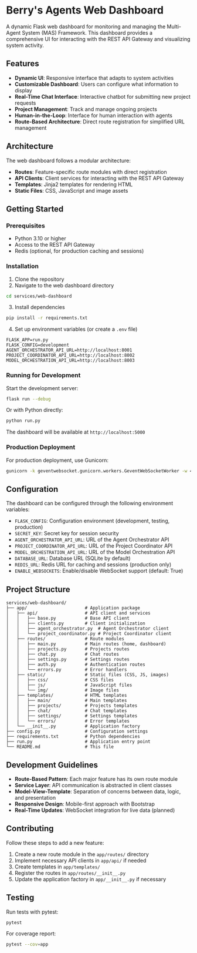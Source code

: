 # Berry's Agents Web Dashboard

A dynamic Flask web dashboard for monitoring and managing the Multi-Agent System (MAS) Framework. This dashboard provides a comprehensive UI for interacting with the REST API Gateway and visualizing system activity.

## Features

- **Dynamic UI**: Responsive interface that adapts to system activities
- **Customizable Dashboard**: Users can configure what information to display
- **Real-Time Chat Interface**: Interactive chatbot for submitting new project requests
- **Project Management**: Track and manage ongoing projects
- **Human-in-the-Loop**: Interface for human interaction with agents
- **Route-Based Architecture**: Direct route registration for simplified URL management

## Architecture

The web dashboard follows a modular architecture:

- **Routes**: Feature-specific route modules with direct registration
- **API Clients**: Client services for interacting with the REST API Gateway
- **Templates**: Jinja2 templates for rendering HTML
- **Static Files**: CSS, JavaScript and image assets

## Getting Started

### Prerequisites

- Python 3.10 or higher
- Access to the REST API Gateway
- Redis (optional, for production caching and sessions)

### Installation

1. Clone the repository
2. Navigate to the web dashboard directory
```bash
cd services/web-dashboard
```
3. Install dependencies
```bash
pip install -r requirements.txt
```
4. Set up environment variables (or create a `.env` file)
```
FLASK_APP=run.py
FLASK_CONFIG=development
AGENT_ORCHESTRATOR_API_URL=http://localhost:8001
PROJECT_COORDINATOR_API_URL=http://localhost:8002
MODEL_ORCHESTRATION_API_URL=http://localhost:8003
```

### Running for Development

Start the development server:
```bash
flask run --debug
```

Or with Python directly:
```bash
python run.py
```

The dashboard will be available at `http://localhost:5000`

### Production Deployment

For production deployment, use Gunicorn:
```bash
gunicorn -k geventwebsocket.gunicorn.workers.GeventWebSocketWorker -w 4 "run:app"
```

## Configuration

The dashboard can be configured through the following environment variables:

- `FLASK_CONFIG`: Configuration environment (development, testing, production)
- `SECRET_KEY`: Secret key for session security
- `AGENT_ORCHESTRATOR_API_URL`: URL of the Agent Orchestrator API
- `PROJECT_COORDINATOR_API_URL`: URL of the Project Coordinator API
- `MODEL_ORCHESTRATION_API_URL`: URL of the Model Orchestration API
- `DATABASE_URL`: Database URL (SQLite by default)
- `REDIS_URL`: Redis URL for caching and sessions (production only)
- `ENABLE_WEBSOCKETS`: Enable/disable WebSocket support (default: True)

## Project Structure

```
services/web-dashboard/
├── app/                      # Application package
│   ├── api/                  # API client and services
│   │   ├── base.py           # Base API client
│   │   ├── clients.py        # Client initialization
│   │   ├── agent_orchestrator.py  # Agent Orchestrator client
│   │   └── project_coordinator.py # Project Coordinator client
│   ├── routes/               # Route modules
│   │   ├── main.py           # Main routes (home, dashboard)
│   │   ├── projects.py       # Projects routes
│   │   ├── chat.py           # Chat routes
│   │   ├── settings.py       # Settings routes
│   │   ├── auth.py           # Authentication routes
│   │   └── errors.py         # Error handlers
│   ├── static/               # Static files (CSS, JS, images)
│   │   ├── css/              # CSS files
│   │   ├── js/               # JavaScript files
│   │   └── img/              # Image files
│   ├── templates/            # HTML templates
│   │   ├── main/             # Main templates
│   │   ├── projects/         # Projects templates
│   │   ├── chat/             # Chat templates
│   │   ├── settings/         # Settings templates
│   │   └── errors/           # Error templates
│   └── __init__.py           # Application factory
├── config.py                 # Configuration settings
├── requirements.txt          # Python dependencies
├── run.py                    # Application entry point
└── README.md                 # This file
```

## Development Guidelines

- **Route-Based Pattern**: Each major feature has its own route module
- **Service Layer**: API communication is abstracted in client classes
- **Model-View-Template**: Separation of concerns between data, logic, and presentation
- **Responsive Design**: Mobile-first approach with Bootstrap
- **Real-Time Updates**: WebSocket integration for live data (planned)

## Contributing

Follow these steps to add a new feature:

1. Create a new route module in the `app/routes/` directory
2. Implement necessary API clients in `app/api/` if needed
3. Create templates in `app/templates/`
4. Register the routes in `app/routes/__init__.py`
5. Update the application factory in `app/__init__.py` if necessary

## Testing

Run tests with pytest:
```bash
pytest
```

For coverage report:
```bash
pytest --cov=app
